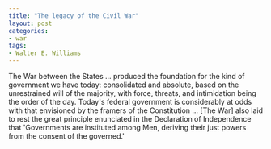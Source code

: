 ```yaml
---
title: "The legacy of the Civil War"
layout: post
categories:
- war
tags:
- Walter E. Williams
---
```


The War between the States ... produced the foundation for the kind of government we have today: consolidated and absolute, based on the unrestrained will of the majority, with force, threats, and intimidation being the order of the day. Today's federal government is considerably at odds with that envisioned by the framers of the Constitution ... [The War] also laid to rest the great principle enunciated in the Declaration of Independence that 'Governments are instituted among Men, deriving their just powers from the consent of the governed.'